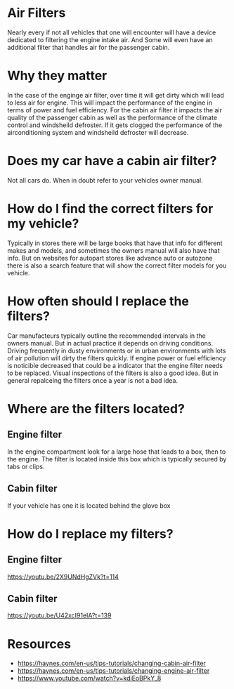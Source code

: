 # Air Filters
Nearly every if not all vehicles that one will encounter will have a device dedicated to filtering the engine intake air. And Some will even have an additional filter that handles air for the passenger cabin.

# Why they matter
In the case of the enginge air filter, over time it will get dirty which will lead to less air for engine. This will impact the performance of the engine in terms of power and fuel efficiency. For the cabin air filter it impacts the air quality of the passenger cabin as well as the performance of the climate control and windsheild defroster. If it gets clogged the performance of the airconditioning system and windsheild defroster will decrease.

# Does my car have a cabin air filter?
Not all cars do. When in doubt refer to your vehicles owner manual.

# How do I find the correct filters for my vehicle?
Typically in stores there will be large books that have that info for different makes and models, and sometimes the owners manual will also have that info. But on websites for autopart stores like advance auto or autozone there is also a search feature that will show the correct filter models for you vehicle.

# How often should I replace the filters?
Car manufacteurs typically outline the recommended intervals in the owners manual. But in actual practice it depends on driving conditions. Driving frequently in dusty environments or in urban environments with lots of air pollution will dirty the filters quickly. If engine power or fuel efficiency is noticible decreased that could be a indicator that the engine filter needs to be replaced. Visual inspections of the filters is also a good idea. But in general repalceing the filters once a year is not a bad idea.

# Where are the filters located?

## Engine filter
In the engine compartment look for a large hose that leads to a box, then to the engine. The filter is located inside this box which is typically secured by tabs or clips.

## Cabin filter
If your vehicle has one it is located behind the glove box

# How do I replace my filters?

## Engine filter
https://youtu.be/2X9UNdHgZVk?t=114

## Cabin filter
https://youtu.be/U42xcI91eIA?t=139


# Resources
* https://haynes.com/en-us/tips-tutorials/changing-cabin-air-filter
* https://haynes.com/en-us/tips-tutorials/changing-engine-air-filter
* https://www.youtube.com/watch?v=kdiEoBPkY_8